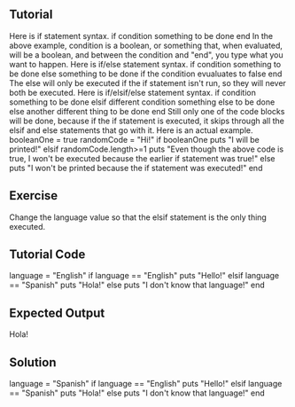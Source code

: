 Tutorial
--------
Here is if statement syntax.
    if condition
      something to be done
    end
In the above example, condition is a boolean, or something that, when evaluated, will be a boolean, and between the condition and "end", you type what you want to happen.
Here is if/else statement syntax.
    if condition
      something to be done
    else
      something to be done if the condition evualuates to false
    end
The else will only be executed if the if statement isn't run, so they will never both be executed.
Here is if/elsif/else statement syntax.
    if condition
      something to be done
    elsif different condition
      something else to be done
    else
      another different thing to be done
    end
Still only one of the code blocks will be done, because if the if statement is executed, it skips through all the elsif and else statements that go with it.
Here is an actual example.
    booleanOne = true
    randomCode = "Hi!"
    if booleanOne
      puts "I will be printed!"
    elsif randomCode.length>=1
      puts "Even though the above code is true, I won't be executed because the earlier if statement was true!"
    else
      puts "I won't be printed because the if statement was executed!"
    end


Exercise
--------
Change the language value so that the elsif statement is the only thing executed.

Tutorial Code
-------------
language = "English"
if language == "English"
  puts "Hello!"
elsif language == "Spanish"
  puts "Hola!"
else
  puts "I don't know that language!"
end

Expected Output
---------------
Hola!

Solution
--------

language = "Spanish"
if language == "English"
  puts "Hello!"
elsif language == "Spanish"
  puts "Hola!"
else
  puts "I don't know that language!"
end
